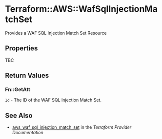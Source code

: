 # Terraform::AWS::WafSqlInjectionMatchSet

Provides a WAF SQL Injection Match Set Resource

## Properties

TBC

## Return Values

### Fn::GetAtt

`Id` - The ID of the WAF SQL Injection Match Set.

## See Also

* [aws_waf_sql_injection_match_set](https://www.terraform.io/docs/providers/aws/r/waf_sql_injection_match_set.html) in the _Terraform Provider Documentation_